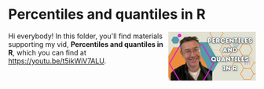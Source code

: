 # Percentiles and quantiles in R
[<img src="percentiles thumb.png" align="right" height="100" />](<https://youtu.be/t5ikWiV7ALU>)

Hi everybody! In this folder, you'll find materials supporting my vid, **Percentiles and quantiles in R**, which you can find at <https://youtu.be/t5ikWiV7ALU>. 

